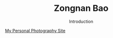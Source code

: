 <h1 align="center"> Zongnan Bao </h1>
<p align="center"> Introduction </p>


[My Personal Photography Site](http://500px.com/zbao98)

